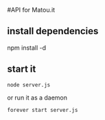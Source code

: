 #API for Matou.it

## install dependencies

npm install -d

## start it 
```
node server.js
```
or run it as a daemon
```
forever start server.js
```
